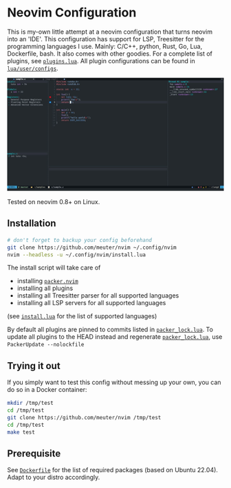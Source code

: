 # Neovim Configuration

This is my-own little attempt at a neovim configuration that turns neovim into an 'IDE'. 
This configuration has support for LSP, Treesitter for the programming languages I use. 
Mainly: C/C++, python, Rust, Go, Lua, Dockerfile, bash. It also comes with other goodies.
For a complete list of plugins, see [`plugins.lua`](lua/user/plugins.lua).
All plugin configurations can be found in [`lua/user/configs`](lua/user/configs).

![Screenshot](screenshots/debugging-c.jpg)

Tested on neovim 0.8+ on Linux.

## Installation

```bash
# don't forget to backup your config beforehand
git clone https://github.com/meuter/nvim ~/.config/nvim 
nvim --headless -u ~/.config/nvim/install.lua
```

The install script will take care of
- installing [`packer.nvim`](https://github.com/wbthomason/packer.nvim)
- installing all plugins
- installing all Treesitter parser for all supported languages
- installing all LSP servers for all supported languages 

(see [`install.lua`](install.lua) for the list of supported languages)

By default all plugins are pinned to commits listed in [`packer_lock.lua`](lua/user/packer_lock.lua).
To update all plugins to the HEAD instead and regenerate [`packer_lock.lua`](lua/user/packer_lock.lua),
use `PackerUpdate --nolockfile` 

## Trying it out

If you simply want to test this config without messing up your own, you can do so in a Docker container:

```bash
mkdir /tmp/test
cd /tmp/test
git clone https://github.com/meuter/nvim /tmp/test
cd /tmp/test
make test
```

## Prerequisite

See [`Dockerfile`](Dockerfile) for the list of required packages (based on Ubuntu 22.04).
Adapt to your distro accordingly.


